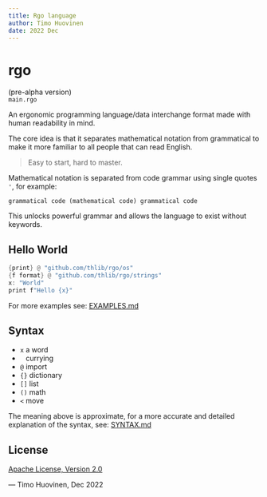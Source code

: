 ```yaml
---
title: Rgo language
author: Timo Huovinen
date: 2022 Dec
---
```


# rgo
(pre-alpha version)  
`main.rgo`

An ergonomic programming language/data interchange format made with human readability in mind.

The core idea is that it separates mathematical notation from grammatical to make it more familiar to all people that can read English.

>Easy to start, hard to master.

Mathematical notation is separated from code grammar using single quotes `'`, for example:

```rgo
grammatical code (mathematical code) grammatical code 
```
This unlocks powerful grammar and allows the language to exist without keywords.

## Hello World

```rust
{print} @ "github.com/thlib/rgo/os"
{f format} @ "github.com/thlib/rgo/strings"
x: "World"
print f"Hello {x}"
```

For more examples see: [EXAMPLES.md](EXAMPLES.md)

## Syntax

* `x` a word
* ` ` currying
* `@` import
* `{}` dictionary
* `[]` list
* `()` math
* `<` move

The meaning above is approximate, for a more accurate and detailed explanation of the syntax, see: [SYNTAX.md](SYNTAX.md)

## License

[Apache License, Version 2.0](https://www.apache.org/licenses/LICENSE-2.0)


— Timo Huovinen, Dec 2022


